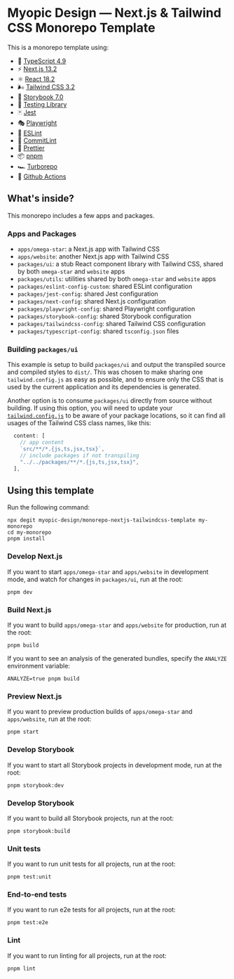 # Myopic Design — Next.js & Tailwind CSS Monorepo Template

This is a monorepo template using:

- 📏 [TypeScript 4.9](https://www.typescriptlang.org/)
- ⚡️ [Next.js 13.2](https://nextjs.org/)
- ⚛️ [React 18.2](https://reactjs.org/)
- 🌬️ [Tailwind CSS 3.2](https://tailwindcss.com/)
- 📕 [Storybook 7.0](https://storybook.js.org/)
- 🧪 [Testing Library](https://testing-library.com/)
- 🃏 [Jest](https://jestjs.io/)
- 🎭 [Playwright](https://playwright.dev/)
- 🧹 [ESLint](https://eslint.org/)
- 🤖 [CommitLint](https://commitlint.js.org/)
- 💖 [Prettier](https://prettier.io/)
- 📦 [pnpm](https://pnpm.io/)
- 🏎️ [Turborepo](https://turbo.build/repo)
- 👷 [Github Actions](https://github.com/features/actions)

## What's inside?

This monorepo includes a few apps and packages.

### Apps and Packages

- `apps/omega-star`: a Next.js app with Tailwind CSS
- `apps/website`: another Next.js app with Tailwind CSS
- `packages/ui`: a stub React component library with Tailwind CSS, shared by both `omega-star` and `website` apps
- `packages/utils`: utilities shared by both `omega-star` and `website` apps
- `packages/eslint-config-custom`: shared ESLint configuration
- `packages/jest-config`: shared Jest configuration
- `packages/next-config`: shared Next.js configuration
- `packages/playwright-config`: shared Playwright configuration
- `packages/storybook-config`: shared Storybook configuration
- `packages/tailwindcss-config`: shared Tailwind CSS configuration
- `packages/typescript-config`: shared `tsconfig.json` files

### Building `packages/ui`

This example is setup to build `packages/ui` and output the transpiled source and compiled styles to `dist/`. This was chosen to make sharing one `tailwind.config.js` as easy as possible, and to ensure only the CSS that is used by the current application and its dependencies is generated.

Another option is to consume `packages/ui` directly from source without building. If using this option, you will need to update your [`tailwind.config.js`](packages/tailwindcss-config/tailwind.config.js) to be aware of your package locations, so it can find all usages of the Tailwind CSS class names, like this:

```js
  content: [
    // app content
    `src/**/*.{js,ts,jsx,tsx}`,
    // include packages if not transpiling
    "../../packages/**/*.{js,ts,jsx,tsx}",
  ],
```

## Using this template

Run the following command:

```
npx degit myopic-design/monorepo-nextjs-tailwindcss-template my-monorepo
cd my-monorepo
pnpm install
```

### Develop Next.js

If you want to start `apps/omega-star` and `apps/website` in development mode, and watch for changes in `packages/ui`, run at the root:

```
pnpm dev
```

### Build Next.js

If you want to build `apps/omega-star` and `apps/website` for production, run at the root:

```
pnpm build
```

If you want to see an analysis of the generated bundles, specify the `ANALYZE` environment variable:

```
ANALYZE=true pnpm build
```

### Preview Next.js

If you want to preview production builds of `apps/omega-star` and `apps/website`, run at the root:

```
pnpm start
```

### Develop Storybook

If you want to start all Storybook projects in development mode, run at the root:

```
pnpm storybook:dev
```

### Develop Storybook

If you want to build all Storybook projects, run at the root:

```
pnpm storybook:build
```

### Unit tests

If you want to run unit tests for all projects, run at the root:

```
pnpm test:unit
```

### End-to-end tests

If you want to run e2e tests for all projects, run at the root:

```
pnpm test:e2e
```

### Lint

If you want to run linting for all projects, run at the root:

```
pnpm lint
```

